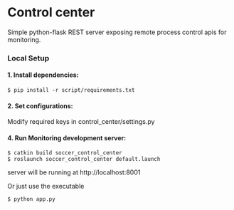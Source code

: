 # Control center

Simple python-flask REST server exposing remote process control apis for monitoring.

### Local Setup

#### 1. Install dependencies:

```
$ pip install -r script/requirements.txt
```
#### 2. Set configurations:

Modify required keys in control_center/settings.py

#### 4. Run Monitoring development server:
```
$ catkin build soccer_control_center
$ roslaunch soccer_control_center default.launch 
```
server will be running at http://localhost:8001

Or just use the executable
```
$ python app.py 
```
